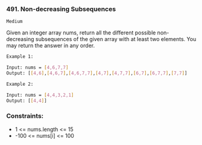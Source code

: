 ### 491. Non-decreasing Subsequences

`Medium`

Given an integer array nums, return all the different possible non-decreasing subsequences of the given array with at least two elements. You may return the answer in any order.

 

```sh
Example 1:

Input: nums = [4,6,7,7]
Output: [[4,6],[4,6,7],[4,6,7,7],[4,7],[4,7,7],[6,7],[6,7,7],[7,7]]
```


```sh
Example 2:

Input: nums = [4,4,3,2,1]
Output: [[4,4]]
```

 

### Constraints:

- 1 <= nums.length <= 15
- -100 <= nums[i] <= 100

